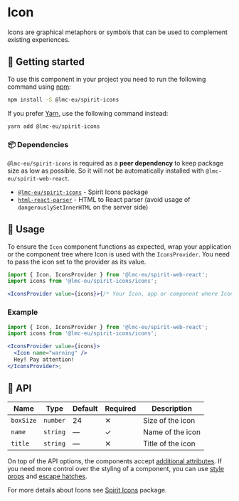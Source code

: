 # Icon

Icons are graphical metaphors or symbols that can be used to complement existing experiences.

## 🚀 Getting started

To use this component in your project you need to run the following command using [npm][npm]:

```bash
npm install -S @lmc-eu/spirit-icons
```

If you prefer [Yarn][yarn], use the following command instead:

```bash
yarn add @lmc-eu/spirit-icons
```

### 📦 Dependencies

`@lmc-eu/spirit-icons` is required as a **peer dependency** to keep package size as low as possible.
So it will not be automatically installed with `@lmc-eu/spirit-web-react`.

- [`@lmc-eu/spirit-icons`][icons-package] - Spirit Icons package
- [`html-react-parser`][html-react-parser-package] - HTML to React parser (avoid usage of `dangerouslySetInnerHTML` on the server side)

## 📝 Usage

To ensure the `Icon` component functions as expected, wrap your application or the component tree where Icon is used with the `IconsProvider`.
You need to pass the icon set to the provider as its value.

```jsx
import { Icon, IconsProvider } from '@lmc-eu/spirit-web-react';
import icons from '@lmc-eu/spirit-icons/icons';

<IconsProvider value={icons}>{/* Your Icon, app or component where Icon is used */}</IconsProvider>;
```

### Example

```jsx
import { Icon, IconsProvider } from '@lmc-eu/spirit-web-react';
import icons from '@lmc-eu/spirit-icons/icons';

<IconsProvider value={icons}>
  <Icon name="warning" />
  Hey! Pay attention!
</IconsProvider>;
```

## 🧩 API

| Name      | Type     | Default | Required | Description       |
| --------- | -------- | ------- | -------- | ----------------- |
| `boxSize` | `number` | 24      | ✕        | Size of the icon  |
| `name`    | `string` | —       | ✓        | Name of the icon  |
| `title`   | `string` | —       | ✕        | Title of the icon |

On top of the API options, the components accept [additional attributes][readme-additional-attributes].
If you need more control over the styling of a component, you can use [style props][readme-style-props]
and [escape hatches][readme-escape-hatches].

For more details about Icons see [Spirit Icons][spirit-icons] package.

[html-react-parser-package]: https://www.npmjs.com/package/html-react-parser
[icons-package]: https://github.com/lmc-eu/spirit-design-system/tree/main/packages/icons
[npm]: https://www.npmjs.com/
[readme-additional-attributes]: https://github.com/lmc-eu/spirit-design-system/blob/main/packages/web-react/README.md#additional-attributes
[readme-escape-hatches]: https://github.com/lmc-eu/spirit-design-system/blob/main/packages/web-react/README.md#escape-hatches
[readme-style-props]: https://github.com/lmc-eu/spirit-design-system/blob/main/packages/web-react/README.md#style-props
[spirit-icons]: https://github.com/lmc-eu/spirit-design-system/blob/main/packages/icons/README.md
[yarn]: https://yarnpkg.com/
